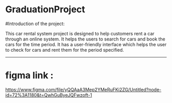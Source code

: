 # GraduationProject

#Introduction of the project:

This car rental system project is designed to help customers rent a
car through an online system. It helps the users to search for cars and book the cars for the time period. It has a
user-friendly interface which helps the user to check for
cars and rent them for the period specified. 
<hr/>

# figma link :
https://www.figma.com/file/yQQAaA3Mep2YMeRuFKi2ZG/Untitled?node-id=72%3A1180&t=QwhGuByeJQFwzoft-1




